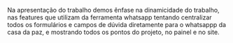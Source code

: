 Na apresentação do trabalho demos ênfase na dinamicidade do trabalho, nas features que utilizam da ferramenta whatsapp tentando centralizar todos os formulários e campos de dúvida diretamente para o whatsappp da casa da paz, e mostrando todos os pontos do projeto, no painel e no site.
